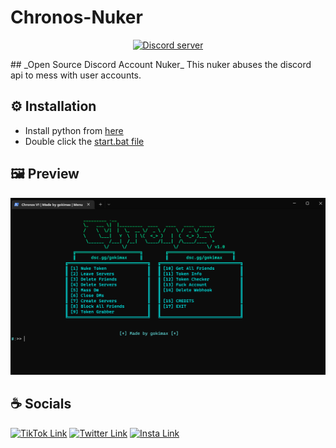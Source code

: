 # Chronos-Nuker
<p align="center">
	<a href="https://discord.gg/yVWygKS3Xn">
		<img src="https://canary.discordapp.com/api/guilds/999373116918743100/embed.png" alt="Discord server">
	</a>
</p>
## _Open Source Discord Account Nuker_
This nuker abuses the discord api to mess with user accounts.

## ⚙️ Installation
- Install python from [here](https://www.python.org/)
- Double click the [start.bat file](./start.bat)

## 🖼️ Preview

![](./images/terminal.png)

## ☕️ Socials
[![TikTok Link](https://img.shields.io/badge/TikTok-000000?style=for-the-badge&logo=tiktok&logoColor=white)](https://tiktok.com/@maxii.x6)
[![Twitter Link](https://img.shields.io/badge/Twitter-1DA1F2?style=for-the-badge&logo=twitter&logoColor=white)](https://twitter.com/gokimax_x)
[![Insta Link](https://img.shields.io/badge/Instagram-E4405F?style=for-the-badge&logo=instagram&logoColor=white)](https://instagram.com/maxii.x6)